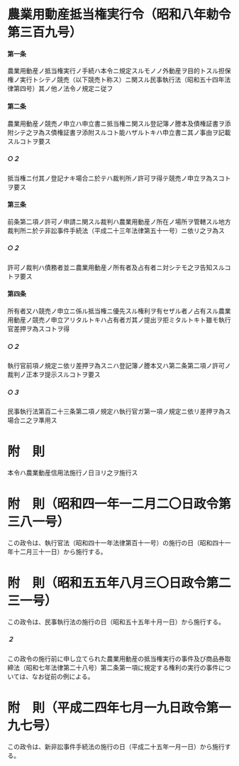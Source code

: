 # 農業用動産抵当権実行令（昭和八年勅令第三百九号）
#### 第一条
農業用動産ノ抵当権実行ノ手続ハ本令ニ規定スルモノノ外動産ヲ目的トスル担保権ノ実行トシテノ競売（以下競売ト称ス）ニ関スル民事執行法（昭和五十四年法律第四号）其ノ他ノ法令ノ規定ニ従フ
#### 第二条
農業用動産ノ競売ノ申立ハ申立書ニ抵当権ニ関スル登記簿ノ謄本及債権証書ヲ添附シテ之ヲ為ス債権証書ヲ添附スルコト能ハザルトキハ申立書ニ其ノ事由ヲ記載スルコトヲ要ス
##### ○２
抵当権ニ付其ノ登記ナキ場合ニ於テハ裁判所ノ許可ヲ得テ競売ノ申立ヲ為スコトヲ要ス
#### 第三条
前条第二項ノ許可ノ申請ニ関スル裁判ハ農業用動産ノ所在ノ場所ヲ管轄スル地方裁判所ニ於テ非訟事件手続法（平成二十三年法律第五十一号）ニ依リ之ヲ為ス
##### ○２
許可ノ裁判ハ債務者並ニ農業用動産ノ所有者及占有者ニ対シテモ之ヲ告知スルコトヲ要ス
#### 第四条
所有者又ハ競売ノ申立ニ係ル抵当権ニ優先スル権利ヲ有セザル者ノ占有スル農業用動産ノ競売ノ申立アリタルトキハ占有者ガ其ノ提出ヲ拒ミタルトキト雖モ執行官差押ヲ為スコトヲ得
##### ○２
執行官前項ノ規定ニ依リ差押ヲ為スニハ登記簿ノ謄本又ハ第二条第二項ノ許可ノ裁判ノ正本ヲ提示スルコトヲ要ス
##### ○３
民事執行法第百二十三条第二項ノ規定ハ執行官ガ第一項ノ規定ニ依リ差押ヲ為ス場合ニ之ヲ準用ス
# 附　則
本令ハ農業動産信用法施行ノ日ヨリ之ヲ施行ス
# 附　則（昭和四一年一二月二〇日政令第三八一号）
この政令は、執行官法（昭和四十一年法律第百十一号）の施行の日（昭和四十一年十二月三十一日）から施行する。
# 附　則（昭和五五年八月三〇日政令第二三一号）
この政令は、民事執行法の施行の日（昭和五十五年十月一日）から施行する。
##### ２
この政令の施行前に申し立てられた農業用動産の抵当権実行の事件及び商品券取締法（昭和七年法律第二十八号）第二条第一項に規定する権利の実行の事件については、なお従前の例による。
# 附　則（平成二四年七月一九日政令第一九七号）
この政令は、新非訟事件手続法の施行の日（平成二十五年一月一日）から施行する。
